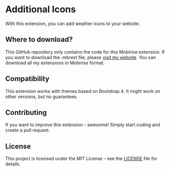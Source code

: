 # Additional Icons
With this extension, you can add weather icons to your website.

## Where to download?
This GitHub repository only contains the code for this Mobirise extension. If you want to download the .mbrext file, please [visit my website](https://witsec.nl). You can download all my extensions in Mobirise format.

## Compatibility
This extension works with themes based on Bootstrap 4. It might work on other versions, but no guarantees.

## Contributing
If you want to improve this extension - awesome! Simply start coding and create a pull request.

## License
This project is licensed under the MIT License - see the [LICENSE](LICENSE) file for details.